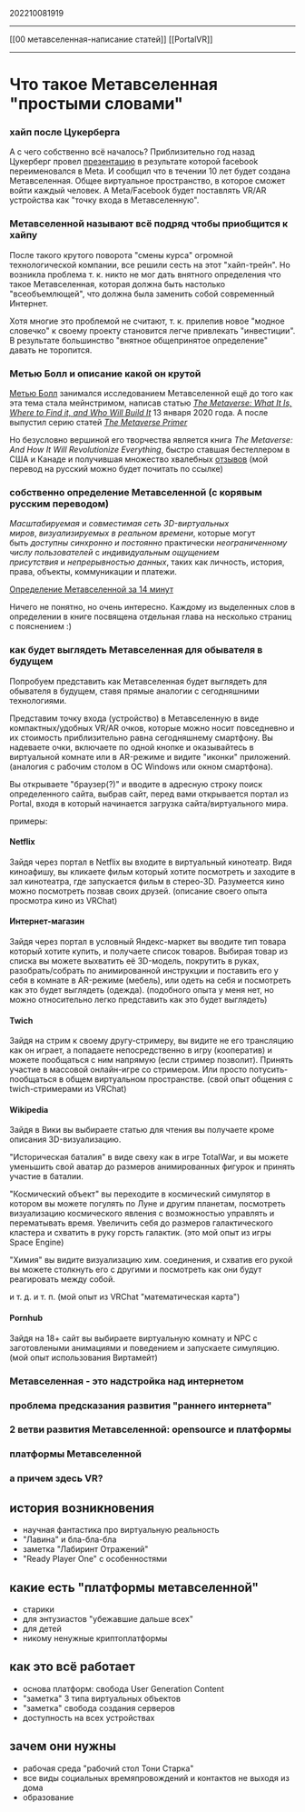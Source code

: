 202210081919
***
[[00 метавселенная-написание статей]] [[PortalVR]]
***
# Что такое Метавселенная "простыми словами"
### хайп после Цукерберга
А с чего собственно всё началось?
Приблизительно год назад Цукерберг провел [презентацию](https://youtu.be/gVYwKoWLAVI) 
в результате которой facebook переименовался в Meta. 
И сообщил что в течении 10 лет будет создана Метавселенная. 
Общее виртуальное пространство, в которое сможет войти каждый человек.
А Meta/Facebook будет поставлять VR/AR устройства как "точку входа в Метавселенную".

### Метавселенной называют всё подряд чтобы приобщится к хайпу
После такого крутого поворота "смены курса" огромной технологической компании, все решили сесть на этот "хайп-трейн". 
Но возникла проблема т. к. никто не мог дать внятного определения что такое Метавселенная,
которая должна быть настолько "всеобъемлющей", что должна была заменить собой современный Интернет. 

Хотя многие это проблемой не считают, 
т. к. прилепив новое "модное словечко" к своему проекту становится легче привлекать "инвестиции".
В результате большинство "внятное общепринятое определение" давать не торопится.

### Метью Болл и описание какой он крутой
[Метью Болл](https://twitter.com/ballmatthew) занимался исследованием Метавселенной ещё до того как эта тема стала мейнстримом, написав статью [*The Metaverse: What It Is, Where to Find it, and Who Will Build It*](https://www.matthewball.vc/all/themetaverse) 13 января 2020 года.
А после выпустил серию статей [*The Metaverse Primer*](https://www.matthewball.vc/the-metaverse-primer)

Но безусловно вершиной его творчества является книга *The Metaverse: And How It Will Revolutionize Everything*, 
быстро ставшая бестеллером в США и Канаде и получившая множество хвалебных [отзывов](https://www.matthewball.vc/metaversebook)
(мой перевод на русский можно будет почитать по ссылке)

### собственно определение Метавселенной (с корявым русским переводом)
*Масштабируемая* и *совместимая сеть* *3D-виртуальных миров*, *визуализируемых в реальном времени*, которые могут быть *доступны синхронно и постоянно* практически *неограниченному числу пользователей* с *индивидуальным ощущением присутствия* и *непрерывностью данных*, таких как личность, история, права, объекты, коммуникации и платежи.

[Определение Метавселенной за 14 минут](https://youtu.be/4S-4mTvK4cI)

Ничего не понятно, но очень интересно.
Каждому из выделенных слов в определении в книге посвящена отдельная глава на несколько страниц с пояснением :)
### как будет выглядеть Метавселенная для обывателя в будущем
Попробуем представить как Метавселенная будет выглядеть для обывателя в будущем, 
ставя прямые аналогии с сегодняшними технологиями.

Представим точку входа (устройство) в Метавселенную в виде компактных/удобных VR/AR очков, 
которые можно носит повседневно и их стоимость приблизительно равна сегодняшнему смартфону.
Вы надеваете очки, включаете по одной кнопке и оказывайтесь в виртуальной комнате или в AR-режиме и видите "иконки" приложений. 
(аналогия с рабочим столом в ОС Windows или окном смартфона).

Вы открываете "браузер(?)" и вводите в адресную строку поиск определенного сайта, 
выбрав сайт, перед вами открывается портал из Portal, входя в который начинается загрузка сайта/виртуального мира.

примеры:
#### Netflix
Зайдя через портал в Netflix вы входите в виртуальный кинотеатр.
Видя киноафишу, вы кликаете фильм который хотите посмотреть и заходите в зал кинотеатра, где запускается фильм в стерео-3D.
Разумеется кино можно посмотреть позвав своих друзей.
(описание своего опыта просмотра кино из VRChat)

#### Интернет-магазин
Зайдя через портал в условный Яндекс-маркет вы вводите тип товара который хотите купить, 
и получаете список товаров. 
Выбирая товар из списка вы можете выхватить её 3D-модель, покрутить в руках, разобрать/собрать по анимированной инструкции и поставить его у себя в комнате в AR-режиме (мебель), или одеть на себя и посмотреть как это будет выглядеть (одежда).
(подобного опыта у меня нет, но можно относительно легко представить как это будет выглядеть)

#### Twich
Зайдя на стрим к своему другу-стримеру, вы видите не его трансляцию как он играет, 
а попадаете непосредственно в игру (кооператив) и можете пообщаться с ним напрямую (если стример позволит). 
Принять участие в массовой онлайн-игре со стримером.
Или просто потусить-пообщаться в общем виртуальном пространстве.
(свой опыт общения с twich-стримерами из VRChat)

#### Wikipedia
Зайдя в Вики вы выбираете статью для чтения вы получаете кроме описания 3D-визуализацию.

"Историческая баталия" в виде свеху как в игре TotalWar, и вы можете уменьшить свой аватар до размеров анимированных фигурок и принять участие в баталии. 

"Космический объект" вы переходите в космический симулятор в котором вы можете погулять по Луне и другим планетам, 
посмотреть визуализацию космического явления с возможностью управлять и перематывать время.
Увеличить себя до размеров галактического кластера и схватить в руку горсть галактик.
(это мой опыт из игры Space Engine)

"Химия" вы видите визуализацию хим. соединения, и схватив его рукой вы можете столкнуть его с другими и посмотреть как они будут реагировать между собой.

и т. д. и т. п.
(мой опыт из VRChat "математическая карта")

#### Pornhub
Зайдя на 18+ сайт вы выбираете виртуальную комнату и NPC с заготовлеными анимациями и поведением и запускаете симуляцию.
(мой опыт использования Виртамейт)


### Метавселенная - это надстройка над интернетом
### проблема предсказания развития "раннего интернета"
### 2 ветви развития Метавселенной: opensource и платформы
### платформы Метавселенной
### а причем здесь VR?
## история возникновения
- научная фантастика про виртуальную реальность
- "Лавина" и бла-бла-бла
- заметка "Лабиринт Отражений"
- "Ready Player One" с особенностями
## какие есть "платформы метавселенной"
- старики
- для энтузиастов "убежавшие дальше всех"
- для детей
- никому ненужные криптоплатформы
## как это всё работает
- основа платформ: свобода User Generation Content
- "заметка" 3 типа виртуальных объектов
- "заметка" свобода создания серверов
- доступность на всех устройствах
## зачем они нужны
- рабочая среда "рабочий стол Тони Старка"
- все виды социальных времяпровождений и контактов не выходя из дома
- образование